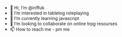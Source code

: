 - 👋 Hi, I’m @iriffuk
- 👀 I’m interested in tabletog roleplaying
- 🌱 I’m currently learning javascript
- 💞️ I’m looking to collaborate on online trpg resourses
- 📫 How to reach me  - pm me 

<!---
iriffuk/iriffuk is a ✨ special ✨ repository because its `README.md` (this file) appears on your GitHub profile.
You can click the Preview link to take a look at your changes.
--->
